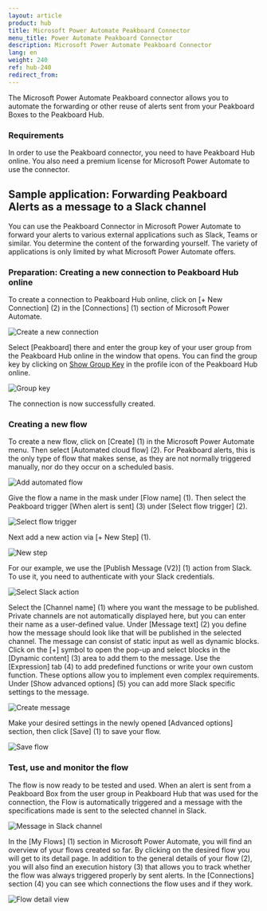 ```yaml
---
layout: article
product: hub
title: Microsoft Power Automate Peakboard Connector
menu_title: Power Automate Peakboard Connector
description: Microsoft Power Automate Peakboard Connector
lang: en
weight: 240
ref: hub-240
redirect_from:
---
```


The Microsoft Power Automate Peakboard connector allows you to automate the forwarding or other reuse of alerts sent from your Peakboard Boxes to the Peakboard Hub.

### Requirements

In order to use the Peakboard connector, you need to have Peakboard Hub online.
You also need a premium license for Microsoft Power Automate to use the connector.

## Sample application: Forwarding Peakboard Alerts as a message to a Slack channel

You can use the Peakboard Connector in Microsoft Power Automate to forward your alerts to various external applications such as Slack, Teams or similar.
You determine the content of the forwarding yourself. The variety of applications is only limited by what Microsoft Power Automate offers.

### Preparation: Creating a new connection to Peakboard Hub online

To create a connection to Peakboard Hub online, click on [+ New Connection] (2) in the [Connections] (1) section of Microsoft Power Automate.

![Create a new connection](/assets/images/hub/en_hub_powerautomate-01.png)

Select [Peakboard] there and enter the group key of your user group from the Peakboard Hub online in the window that opens.
You can find the group key by clicking on [Show Group Key](/hub/Peakboard_Hub_online/de-get-started-online.html) in the profile icon of the Peakboard Hub online.

![Group key](/assets/images/hub/de_hub_powerautomate-02.png)

The connection is now successfully created.

### Creating a new flow

To create a new flow, click on [Create] (1) in the Microsoft Power Automate menu. Then select [Automated cloud flow] (2). For Peakboard alerts, this is the only type of flow that makes sense, as they are not normally triggered manually, nor do they occur on a scheduled basis.

![Add automated flow](/assets/images/hub/en_hub_powerautomate-03.png)

Give the flow a name in the mask under [Flow name] (1). Then select the Peakboard trigger [When alert is sent] (3) under [Select flow trigger] (2).

![Select flow trigger](/assets/images/hub/en_hub_powerautomate-04.png)

Next add a new action via [+ New Step] (1).

![New step](/assets/images/hub/en_hub_powerautomate-05.png)

For our example, we use the [Publish Message (V2)] (1) action from Slack.
To use it, you need to authenticate with your Slack credentials.

![Select Slack action](/assets/images/hub/en_hub_powerautomate-06.png)

Select the [Channel name] (1) where you want the message to be published. Private channels are not automatically displayed here, but you can enter their name as a user-defined value.
Under [Message text] (2) you define how the message should look like that will be published in the selected channel.
The message can consist of static input as well as dynamic blocks.
Click on the [+] symbol to open the pop-up and select blocks in the [Dynamic content] (3) area to add them to the message.
Use the [Expression] tab (4) to add predefined functions or write your own custom function. These options allow you to implement even complex requirements.
Under [Show advanced options] (5) you can add more Slack specific settings to the message.

![Create message](/assets/images/hub/en_hub_powerautomate-07.png)

Make your desired settings in the newly opened [Advanced options] section, then click [Save] (1) to save your flow.

![Save flow](/assets/images/hub/en_hub_powerautomate-08.png)

### Test, use and monitor the flow

The flow is now ready to be tested and used.
When an alert is sent from a Peakboard Box from the user group in Peakboard Hub that was used for the connection, the Flow is automatically triggered and a message with the specifications made is sent to the selected channel in Slack.

![Message in Slack channel](/assets/images/hub/en_hub_powerautomate-09.png)

In the [My Flows] (1) section in Microsoft Power Automate, you will find an overview of your flows created so far. By clicking on the desired flow you will get to its detail page. In addition to the general details of your flow (2), you will also find an execution history (3) that allows you to track whether the flow was always triggered properly by sent alerts.
In the [Connections] section (4) you can see which connections the flow uses and if they work.

![Flow detail view](/assets/images/hub/en_hub_powerautomate-10.png)
